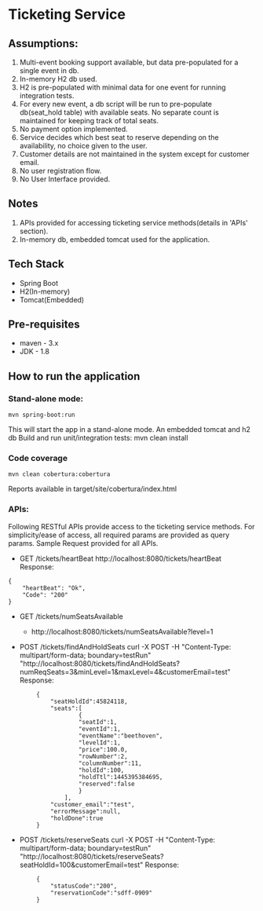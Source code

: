 # Ticketing Service

## Assumptions:
1. Multi-event booking support available, but data pre-populated for a single event in db.
2. In-memory H2 db used.
3. H2 is pre-populated with minimal data for one event for running integration tests. 
3. For every new event, a db script will be run to pre-populate db(seat_hold table) with available seats. No separate
count is maintained for keeping track of total seats.
4. No payment option implemented.
5. Service decides which best seat to reserve depending on the availability, no choice given to the user.
6. Customer details are not maintained in the system except for customer email.
7. No user registration flow.
8. No User Interface provided.

## Notes
1. APIs provided for accessing ticketing service methods(details in 'APIs' section).
2. In-memory db, embedded tomcat used for the application.


## Tech Stack
* Spring Boot
* H2(In-memory)
* Tomcat(Embedded)

## Pre-requisites
* maven - 3.x
* JDK - 1.8

## How to run the application

### Stand-alone mode: 
	mvn spring-boot:run
This will start the app in a stand-alone mode. An embedded tomcat and h2 db
Build and run unit/integration tests: mvn clean install


### Code coverage
	mvn clean cobertura:cobertura
Reports available in target/site/cobertura/index.html

### APIs:

Following RESTful APIs provide access to the ticketing service methods.
For simplicity/ease of access, all required params are provided as query params.
Sample Request provided for all APIs.    

- GET /tickets/heartBeat
http://localhost:8080/tickets/heartBeat
	Response:
```
{
	"heartBeat": "Ok",
	"Code": "200"
}
```
-	GET /tickets/numSeatsAvailable
	- http://localhost:8080/tickets/numSeatsAvailable?level=1

- 	POST /tickets/findAndHoldSeats
curl -X POST -H "Content-Type: multipart/form-data; boundary=testRun" "http://localhost:8080/tickets/findAndHoldSeats?numReqSeats=3&minLevel=1&maxLevel=4&customerEmail=test"
		Response:
```
		{
   			"seatHoldId":45824118,
   			"seats":[
      				{
         			"seatId":1,
         			"eventId":1,
         			"eventName":"beethoven",
         			"levelId":1,
         			"price":100.0,
         			"rowNumber":2,
         			"columnNumber":11,
         			"holdId":100,
         			"holdTtl":1445395384695,
         			"reserved":false
      				}
   				],
   			"customer_email":"test",
   			"errorMessage":null,
   			"holdDone":true
		}	
```
-	POST /tickets/reserveSeats
curl -X POST -H "Content-Type: multipart/form-data; boundary=testRun" "http://localhost:8080/tickets/reserveSeats?seatHoldId=100&customerEmail=test"
Response:
```		
		{
   			"statusCode":"200",
   			"reservationCode":"sdff-0909"
		}
```